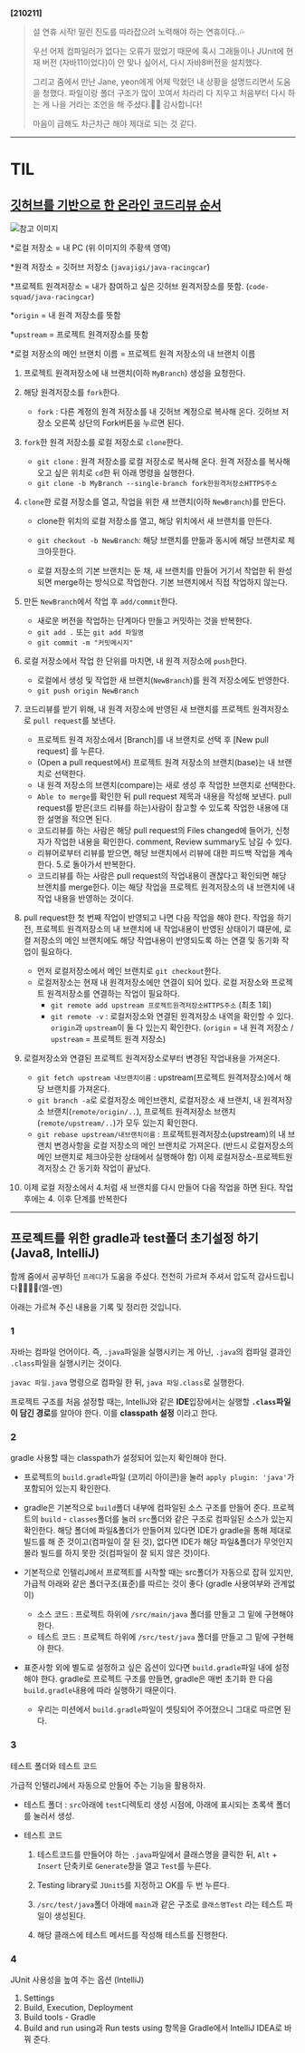 **[210211]**



> 설 연휴 시작!
> 밀린 진도를 따라잡으려 노력해야 하는 연휴이다..💦
>
> 우선 어제 컴파일러가 없다는 오류가 떴었기 때문에
> 혹시 그래들이나 JUnit에 현재 버전 (자바11이었다)이 안 맞나 싶어서, 다시 자바8버전을 설치했다.
>
> 그리고 줌에서 만난 Jane, yeon에게 어제 막혔던 내 상황을 설명드리면서 도움을 청했다.
> 파일이랑 폴더 구조가 많이 꼬여서 차라리 다 지우고 처음부터 다시 하는 게 나을 거라는 조언을 해 주셨다.🙇‍♂️ 감사합니다!
>
> 마음이 급해도 차근차근 해야 제대로 되는 것 같다.



---

# TIL



## [깃허브를 기반으로 한 온라인 코드리뷰 순서](https://www.youtube.com/watch?v=a5c9ku-_fok)

![참고 이미지](https://github.com/code-squad/codesquad-docs/raw/master/codereview/codereview_13.png)

*로컬 저장소 = 내 PC (위 이미지의 주황색 영역)

*원격 저장소 = 깃허브 저장소 (`javajigi/java-racingcar`)

*프로젝트 원격저장소 = 내가 참여하고 싶은 깃허브 원격저장소를 뜻함.  (`code-squad/java-racingcar`)

*`origin` = 내 원격 저장소를 뜻함

*`upstream` = 프로젝트 원격저장소를 뜻함

*로컬 저장소의 메인 브랜치 이름 = 프로젝트 원격 저장소의 내 브랜치 이름



1. 프로젝트 원격저장소에 내 브랜치(이하 `MyBranch`) 생성을 요청한다.
2. 해당 원격저장소를 `fork`한다.
   - `fork` : 다른 계정의 원격 저장소를 내 깃허브 계정으로 복사해 온다.
     깃허브 저장소 오른쪽 상단의 Fork버튼을 누르면 된다.
3. `fork`한 원격 저장소를 로컬 저장소로 `clone`한다.
   - `git clone` : 원격 저장소를 로컬 저장소로 복사해 온다.
     원격 저장소를 복사해 오고 싶은 위치로 `cd`한 뒤 아래 명령을 실행한다.
   - `git clone -b MyBranch --single-branch fork한원격저장소HTTPS주소`

4. `clone`한 로컬 저장소를 열고, 작업을 위한 새 브랜치(이하 `NewBranch`)를 만든다.

   - clone한 위치의 로컬 저장소를 열고, 해당 위치에서 새 브랜치를 만든다.
   - `git checkout -b NewBranch`: 해당 브랜치를 만듦과 동시에 해당 브랜치로 체크아웃한다.

   - 로컬 저장소의 기본 브랜치는 둔 채, 새 브랜치를 만들어 거기서 작업한 뒤  완성되면 merge하는 방식으로 작업한다. 기본 브랜치에서 직접 작업하지 않는다.

5. 만든 `NewBranch`에서 작업 후 `add/commit`한다.

   - 새로운 버전을 작업하는 단계마다 만들고 커밋하는 것을 반복한다.
   - `git add .` 또는 `git add 파일명`
   - `git commit -m "커밋메시지"`

6. 로컬 저장소에서 작업 한 단위를 마치면, 내 원격 저장소에 `push`한다.

   - 로컬에서 생성 및 작업한 새 브랜치(`NewBranch`)를 원격 저장소에도 반영한다.
   - `git push origin NewBranch`

7. 코드리뷰를 받기 위해, 내 원격 저장소에 반영된 새 브랜치를 프로젝트 원격저장소로 `pull request`를 보낸다.

   - 프로젝트 원격 저장소에서 [Branch]를 내 브랜치로 선택 후 [New pull request] 를 누른다.
   - (Open a pull request에서) 프로젝트 원격 저장소의  브랜치(base)는 내 브랜치로 선택한다.
   - 내 원격 저장소의 브랜치(compare)는 새로 생성 후 작업한 브랜치로 선택한다.
   - `Able to merge`를 확인한 뒤 pull request 제목과 내용을 작성해 보낸다.
     pull request를 받은(코드 리뷰를 하는)사람이 참고할 수 있도록 작업한 내용에 대한 설명을 적으면 된다.
   - 코드리뷰를 하는 사람은 해당 pull request의 Files changed에 들어가, 신청자가 작업한 내용을 확인한다. comment, Review summary도 남길 수 있다.
   - 리뷰어로부터 리뷰를 받으면, 해당 브랜치에서 리뷰에 대한 피드백 작업을 계속한다.
     5.로 돌아가서 반복한다.
   - 코드리뷰를 하는 사람은 pull request의 작업내용이 괜찮다고 확인되면 해당 브랜치를 merge한다. 이는 해당 작업을 프로젝트 원격저장소의 내 브랜치에 내 작업 내용을 반영하는 것이다.

8. pull request한 첫 번째 작업이 반영되고 나면 다음 작업을 해야 한다.
   작업을 하기 전, 프로젝트 원격저장소의 내 브랜치에 내 작업내용이 반영된 상태이기 떄문에, 로컬 저장소의 메인 브랜치에도 해당 작업내용이 반영되도록 하는 연결 및 동기화 작업이 필요하다.

   - 먼저 로컬저장소에서 메인 브랜치로 `git checkout`한다.
   - 로컬저장소는 현재 내 원격저장소에만 연결이 되어 있다.
     로컬 저장소와 프로젝트 원격저장소를 연결하는 작업이 필요하다.
     - `git remote add upstream 프로젝트원격저장소HTTPS주소` (최초 1회)
     - `git remote -v` : 로컬저장소와 연결된 원격저장소 내역을 확인할 수 있다.
       `origin`과 `upstream`이 둘 다 있는지 확인한다.
       (`origin` = 내 원격 저장소 / `upstream` = 프로젝트 원격 저장소)

9. 로컬저장소와 연결된 프로젝트 원격저장소로부터 변경된 작업내용을 가져온다.

   - `git fetch upstream 내브랜치이름`
     : upstream(프로젝트 원격저장소)에서 해당 브랜치를 가져온다.
   - `git branch -a`로 로컬저장소 메인브랜치, 로컬저장소 새 브랜치, 내 원격저장소 브랜치(`remote/origin/..`), 프로젝트 원격저장소 브랜치(`remote/upstream/..`)가 모두 있는지 확인한다.
   - `git rebase upstream/내브랜치이름`
     : 프로젝트원격저장소(upstream)의 내 브랜치 변경사항을 로컬 저장소의 메인 브랜치로 가져온다.
     (반드시 로컬저장소의 메인 브랜치로 체크아웃한 상태에서 실행해야 함)
     이제 로컬저장소-프로젝트원격저장소 간 동기화 작업이 끝났다.

10. 이제 로컬 저장소에서 4.처럼 새 브랜치를 다시 만들어 다음 작업을 하면 된다.
    작업 후에는 4. 이후 단계를 반복한다





---

## 프로젝트를 위한 gradle과 test폴더 초기설정 하기 (Java8, IntelliJ)

함께 줌에서 공부하던 `프레디`가 도움을 주셨다. 천천히 가르쳐 주셔서 압도적 감사드립니다🙇‍♂️🙇‍♂️(엘-멘)

아래는 가르쳐 주신 내용을 기록 및 정리한 것입니다.



### 1

자바는 컴파일 언어이다.
즉, `.java`파일을 실행시키는 게 아닌, `.java`의 컴파일 결과인 `.class`파일을 실행시키는 것이다.

`javac 파일.java` 명령으로 컴파일 한 뒤, `java 파일.class`로 실행한다.

프로젝트 구조를 처음 설정할 때는, 
IntelliJ와 같은 **IDE**입장에서는 실행할 **`.class`파일이 담긴 경로**를 알아야 한다. 
이를 **classpath 설정** 이라고 한다.

### 2

gradle 사용할 때는 classpath가 설정되어 있는지 확인해야 한다.

- 프로젝트의 `build.gradle`파일 (코끼리 아이콘)을 눌러 
  `apply plugin: 'java'`가 포함되어 있는지 확인한다.

- gradle은 기본적으로 `build`폴더 내부에 컴파일된 소스 구조를 만들어 준다.
  프로젝트의 `build` - `classes`폴더를 눌러 `src`폴더와 같은 구조로 컴파일된 소스가 있는지 확인한다.
  해당 폴더에 파일&폴더가 만들어져 있다면 IDE가 gradle을 통해 제대로 빌드를 해 준 것이고(컴파일이 잘 된 것), 없다면 IDE가 해당 파일&폴더가 무엇인지 몰라 빌드를 하지 못한 것(컴파일이 잘 되지 않은 것)이다.
- 기본적으로 인텔리J에서 프로젝트를 시작할 때는 src폴더가 자동으로 잡혀 있지만, 
  가급적 아래와 같은 폴더구조(표준)를 따르는 것이 좋다 (gradle 사용여부와 관계없이)
  - 소스 코드 : 프로젝트 하위에 `/src/main/java` 폴더를 만들고 그 밑에 구현해야 한다.
  - 테스트 코드 : 프로젝트 하위에 `/src/test/java` 폴더를 만들고 그 밑에 구현해야 한다.
- 표준사항 외에 별도로 설정하고 싶은 옵션이 있다면 `build.gradle`파일 내에 설정해야 한다.
  gradle로 프로젝트 구조를 만들면, gradle은 매번 초기화 한 다음`build.gradle`내용에 따라 실행하기 때문이다.
  - 우리는 미션에서 `build.gradle`파일이 셋팅되어 주어졌으니 그대로 따르면 된다.

### 3

테스트 폴더와 테스트 코드

가급적 인텔리J에서 자동으로 만들어 주는 기능을 활용하자.

- 테스트 폴더
  : `src`아래에 `test`디렉토리 생성 시점에, 아래에 표시되는 초록색 폴더를 눌러서 생성.

- 테스트 코드

  1. 테스트코드를 만들어야 하는 `.java`파일에서 클래스명을 클릭한 뒤,
      `Alt` + `Insert` 단축키로 `Generate`창을 열고 `Test`를 누른다.

  2. Testing library로 `JUnit5`를 지정하고 OK를 두 번 누른다.
  3. `/src/test/java`폴더 아래에 `main`과 같은 구조로 `클래스명Test` 라는 테스트 파일이 생성된다.
  4. 해당 클래스에 테스트 메서드를 작성해 테스트를 진행한다.

### 4

JUnit 사용성을 높여 주는 옵션 (IntelliJ)

1. Settings 
2.  Build, Execution, Deployment 
3.  Build tools - Gradle 
4.  Build and run using과 Run tests using 항목을 Gradle에서  IntelliJ IDEA로 바꿔 준다.

